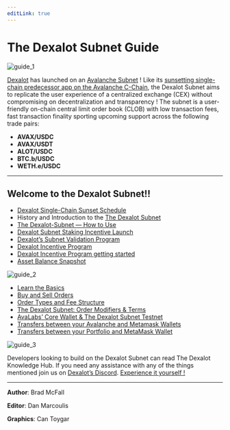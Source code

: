 ```yaml
---
editLink: true
---
```


# The Dexalot Subnet Guide

![guide_1](/images/guide/guide_1.png)

[Dexalot](https://dexalot.com/) has launched on an [Avalanche Subnet](https://www.avax.network/subnets) ! Like its [sunsetting single-chain predecessor app on the Avalanche C-Chain](https://medium.com/dexalot/dexalot-single-chain-sunset-schedule-847f47091598), the Dexalot Subnet aims to replicate the user experience of a centralized exchange (CEX) without compromising on decentralization and transparency ! The subnet is a user-friendly on-chain central limit order book (CLOB) with low transaction fees, fast transaction finality sporting upcoming support across the following trade pairs:

- **AVAX/USDC**
- **AVAX/USDT**
- **ALOT/USDC**
- **BTC.b/USDC**
- **WETH.e/USDC**

---

## Welcome to the Dexalot Subnet!!

- [Dexalot Single-Chain Sunset Schedule](https://medium.com/dexalot/dexalot-single-chain-sunset-schedule-847f47091598)
- History and Introduction to the [The Dexalot Subnet](https://medium.com/dexalot/the-dexalot-subnet-96b2a05cb435)
- [The Dexalot-Subnet — How to Use](https://medium.com/dexalot/the-dexalot-subnet-adc92678edc7)
- [Dexalot Subnet Staking Incentive Launch](https://medium.com/dexalot/dexalot-subnet-staking-incentive-launch-5d6c0772a24)
- [Dexalot’s Subnet Validation Program](https://medium.com/dexalot/validation-the-dexalot-subnet-5621c2ee3baa)
- [Dexalot Incentive Program](https://medium.com/dexalot/the-dexalot-incentive-program-1d55c869a6c0)
- [Dexalot Incentive Program getting started](https://medium.com/dexalot/dexalot-incentive-program-c9e2844b0b18)
- [Asset Balance Snapshot](https://medium.com/dexalot/dexalots-asset-balance-snapshot-c2995c16c004)

![guide_2](/images/guide/guide_2.png)

- [Learn the Basics](https://medium.com/dexalot/learn-the-basics-e893a62261a3)
- [Buy and Sell Orders](https://medium.com/dexalot/buy-and-sell-orders-6b3843d639bd)
- [Order Types and Fee Structure](https://medium.com/dexalot/order-types-and-fee-structure-394181f53dfa)
- [The Dexalot Subnet: Order Modifiers & Terms](https://medium.com/dexalot/the-dexalot-subnet-order-modifiers-terms-b6cc9d5abab7)
- [AvaLabs’ Core Wallet & The Dexalot Subnet Testnet](https://medium.com/dexalot/avalabs-core-wallet-the-dexalot-subnet-testnet-151acdeeee77)
- [Transfers between your Avalanche and Metamask Wallets](https://medium.com/dexalot/transfers-between-your-avalanche-and-metamask-wallets-60f226abf3e4)
- [Transfers between your Portfolio and MetaMask Wallet](https://medium.com/dexalot/transfers-between-your-portfolio-and-metamask-wallet-4c6cc461c1c5)

![guide_3](/images/guide/guide_3.png)

Developers looking to build on the Dexalot Subnet can read The Dexalot Knowledge Hub. If you need any assistance with any of the things mentioned join us on [Dexalot’s Discord](http://discord.gg/dexalot). [Experience it yourself !](https://app.dexalot.com/trade)

---
**Author**: Brad McFall

**Editor**: Dan Marcoulis

**Graphics**: Can Toygar
